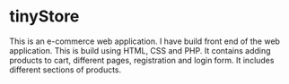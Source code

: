 # tinyStore

This is an e-commerce web application. I have build front end of the web application. This is build using HTML, CSS and PHP.
It contains adding products to cart, different pages, registration and login form. It includes different sections of products.

